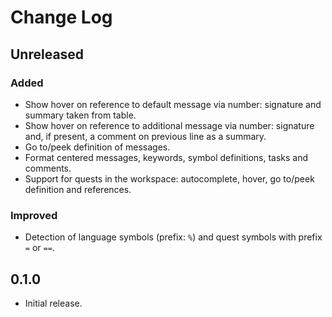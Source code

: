 # Change Log

## Unreleased

### Added
- Show hover on reference to default message via number: signature and summary taken from table.
- Show hover on reference to additional message via number: signature and, if present, a comment on previous line as a summary.
- Go to/peek definition of messages.
- Format centered messages, keywords, symbol definitions, tasks and comments.
- Support for quests in the workspace: autocomplete, hover, go to/peek definition and references.

### Improved
- Detection of language symbols (prefix: `%`) and quest symbols with prefix `=` or `==`.

## 0.1.0
- Initial release.